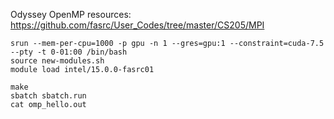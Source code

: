 Odyssey OpenMP resources: https://github.com/fasrc/User_Codes/tree/master/CS205/MPI

```
srun --mem-per-cpu=1000 -p gpu -n 1 --gres=gpu:1 --constraint=cuda-7.5 --pty -t 0-01:00 /bin/bash
source new-modules.sh
module load intel/15.0.0-fasrc01
```

```
make
sbatch sbatch.run
cat omp_hello.out
```
